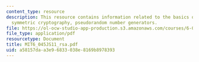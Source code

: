 ```yaml
---
content_type: resource
description: This resource contains information related to the basics of cryptography,
  symmetric cryptography, pseudorandom number generators.
file: https://ol-ocw-studio-app-production.s3.amazonaws.com/courses/6-045j-automata-computability-and-complexity-spring-2011/a58157daa3e96833038e8169b8978393_MIT6_045JS11_rsa.pdf
file_type: application/pdf
resourcetype: Document
title: MIT6_045JS11_rsa.pdf
uid: a58157da-a3e9-6833-038e-8169b8978393
---
```

